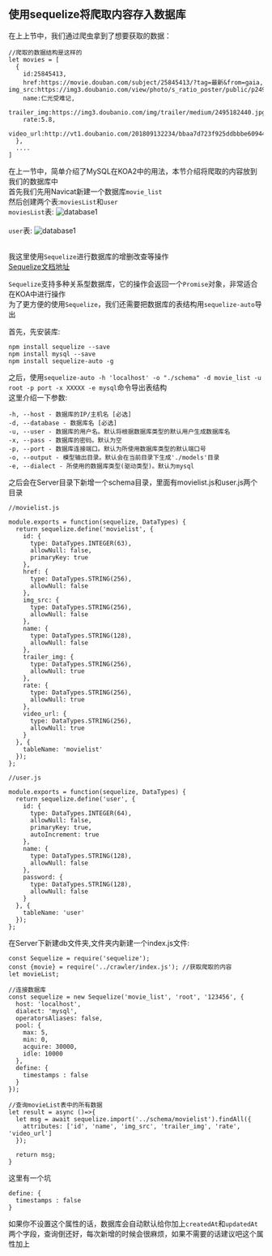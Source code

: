 ## 使用sequelize将爬取内容存入数据库

在上上节中，我们通过爬虫拿到了想要获取的数据：<br>
```
//爬取的数据结构是这样的
let movies = [
  {
    id:25845413,
    href:https://movie.douban.com/subject/25845413/?tag=最新&from=gaia,	img_src:https://img3.doubanio.com/view/photo/s_ratio_poster/public/p2492300510.jpg,	
    name:仁光受难记,
    trailer_img:https://img3.doubanio.com/img/trailer/medium/2495182440.jpg,
    rate:5.8,
    video_url:http://vt1.doubanio.com/201809132234/bbaa7d723f925ddbbbe60944366d02cf/view/movie/M/302200124.mp4,
  },
  ....
]
```
在上一节中，简单介绍了MySQL在KOA2中的用法，本节介绍将爬取的内容放到我们的数据库中<br>
首先我们先用Navicat新建一个数据库`movie_list`<br>
然后创建两个表:`moviesList`和`user`<br>
`moviesList`表:
![database1](https://github.com/saitoChen/film_trailers/blob/master/pic/database/database6.png)<br><br>
`user`表:
![database1](https://github.com/saitoChen/film_trailers/blob/master/pic/database/database7.png)<br><br>

我这里使用`Sequelize`进行数据库的增删改查等操作<br>
[Sequelize文档地址](http://www.nodeclass.com/api/sequelize.html#class-sequelize)<br>

`Sequelize`支持多种关系型数据库，它的操作会返回一个`Promise`对象，非常适合在KOA中进行操作<br>
为了更方便的使用`Sequelize`，我们还需要把数据库的表结构用`sequelize-auto`导出<br>

首先，先安装库:<br>
```
npm install sequelize --save
npm install mysql --save
npm install sequelize-auto -g
```
之后，使用`sequelize-auto -h 'localhost' -o "./schema" -d movie_list -u root -p port -x XXXXX -e mysql`命令导出表结构<br>
这里介绍一下参数:<br>
```
-h, --host - 数据库的IP/主机名 [必选]
-d, --database - 数据库名 [必选]
-u, --user - 数据库的用户名。默认将根据数据库类型的默认用户生成数据库名
-x, --pass - 数据库的密码。默认为空
-p, --port - 数据库连接端口。默认为所使用数据库类型的默认端口号
-o, --output - 模型输出目录。默认会在当前目录下生成'./models'目录
-e, --dialect - 所使用的数据库类型(驱动类型)。默认为mysql
```
之后会在Server目录下新增一个schema目录，里面有movielist.js和user.js两个目录<br>
```
//movielist.js

module.exports = function(sequelize, DataTypes) {
  return sequelize.define('movielist', {
    id: {
      type: DataTypes.INTEGER(63),
      allowNull: false,
      primaryKey: true
    },
    href: {
      type: DataTypes.STRING(256),
      allowNull: false
    },
    img_src: {
      type: DataTypes.STRING(256),
      allowNull: false
    },
    name: {
      type: DataTypes.STRING(128),
      allowNull: false
    },
    trailer_img: {
      type: DataTypes.STRING(256),
      allowNull: true
    },
    rate: {
      type: DataTypes.STRING(256),
      allowNull: true
    },
    video_url: {
      type: DataTypes.STRING(256),
      allowNull: true
    }
  }, {
    tableName: 'movielist'
  });
};
```
```
//user.js

module.exports = function(sequelize, DataTypes) {
  return sequelize.define('user', {
    id: {
      type: DataTypes.INTEGER(64),
      allowNull: false,
      primaryKey: true,
      autoIncrement: true
    },
    name: {
      type: DataTypes.STRING(128),
      allowNull: false
    },
    password: {
      type: DataTypes.STRING(128),
      allowNull: false
    }
  }, {
    tableName: 'user'
  });
};

```
在Server下新建db文件夹,文件夹内新建一个index.js文件:<br>
```
const Sequelize = require('sequelize');
const {movie} = require('../crawler/index.js'); //获取爬取的内容
let movieList;

//连接数据库
const sequelize = new Sequelize('movie_list', 'root', '123456', {
  host: 'localhost',
  dialect: 'mysql',
  operatorsAliases: false,
  pool: {
    max: 5,
    min: 0,
    acquire: 30000,
    idle: 10000
  },
  define: {
    timestamps : false
  }
});

//查询movieList表中的所有数据
let result = async ()=>{
  let msg = await sequelize.import('../schema/movielist').findAll({
    attributes: ['id', 'name', 'img_src', 'trailer_img', 'rate', 'video_url']
  });

  return msg;
}
```
这里有一个坑<br>
```
define: {
  timestamps : false
}
```
如果你不设置这个属性的话，数据库会自动默认给你加上`createdAt`和`updatedAt`两个字段，查询倒还好，每次新增的时候会很麻烦，如果不需要的话建议吧这个属性加上